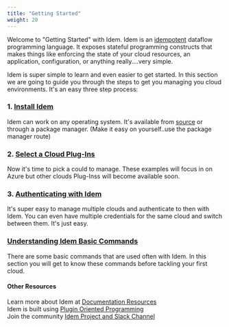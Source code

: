 ```yaml
---
title: "Getting Started"
weight: 20
---
```


Welcome to "Getting Started" with Idem. Idem is an [idempotent](/) dataflow programming language. It exposes stateful programming constructs that makes things like enforcing the state of your cloud resources, an application, configuration, or anything really....very simple.

Idem is super simple to learn and even easier to get started. In this section we are going to guide you through the steps to get you managing you cloud environments. It's an easy three step process:

### 1. [Install Idem](/getting-started/install-idem)
Idem can work on any operating system. It's available from [source](https://gitlab.com/saltstack/pop/idem) or through a package manager. (Make it easy on yourself..use the package manager route)

### 2. [Select a Cloud Plug-Ins](/getting-started/cloud-plug-ins/)
Now it's time to pick a could to manage. These examples will focus in on Azure but other clouds Plug-Inss will become available soon.

### 3. [Authenticating with Idem](/getting-started/authenticate)
It's super easy to manage multiple clouds and authenticate to then with Idem. You can even have multiple credentials for the same cloud and switch between them. It's just easy.

### [Understanding Idem Basic Commands](/getting-started/basic-commands)
There are some basic commands that are used often with Idem. In this section you will get to know these commands before tackling your first cloud.

#### Other Resources
Learn more about Idem at [Documentation Resources](/documentation-resources/)<br>
Idem is built using [Plugin Oriented Programming](https://melissahurdart.wixsite.com/idemproject/documentation)<br>
Join the community [Idem Project and Slack Channel](https://melissahurdart.wixsite.com/idemproject/community)

